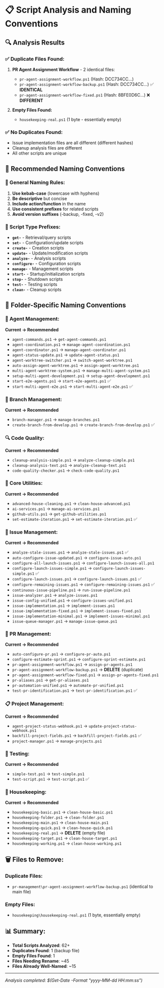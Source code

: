 # 📋 Script Analysis and Naming Conventions

## 🔍 **Analysis Results**

### **✅ Duplicate Files Found:**
1. **PR Agent Assignment Workflow** - 2 identical files:
   - `pr-agent-assignment-workflow.ps1` (Hash: DCC734CC...)
   - `pr-agent-assignment-workflow-backup.ps1` (Hash: DCC734CC...) ✅ **IDENTICAL**
   - `pr-agent-assignment-workflow-fixed.ps1` (Hash: 8BFE0D6C...) ❌ **DIFFERENT**

2. **Empty Files Found:**
   - `housekeeping-real.ps1` (1 byte - essentially empty)

### **✅ No Duplicates Found:**
- Issue implementation files are all different (different hashes)
- Cleanup analysis files are different
- All other scripts are unique

## 🎯 **Recommended Naming Conventions**

### **📝 General Naming Rules:**
1. **Use kebab-case** (lowercase with hyphens)
2. **Be descriptive** but concise
3. **Include action/function** in the name
4. **Use consistent prefixes** for related scripts
5. **Avoid version suffixes** (-backup, -fixed, -v2)

### **🔧 Script Type Prefixes:**
- **`get-`** - Retrieval/query scripts
- **`set-`** - Configuration/update scripts
- **`create-`** - Creation scripts
- **`update-`** - Update/modification scripts
- **`analyze-`** - Analysis scripts
- **`configure-`** - Configuration scripts
- **`manage-`** - Management scripts
- **`start-`** - Startup/initialization scripts
- **`stop-`** - Shutdown scripts
- **`test-`** - Testing scripts
- **`clean-`** - Cleanup scripts

## 📁 **Folder-Specific Naming Conventions**

### **🤖 Agent Management:**
**Current → Recommended**
- `agent-commands.ps1` → `get-agent-commands.ps1`
- `agent-coordination.ps1` → `manage-agent-coordination.ps1`
- `agent-coordinator.ps1` → `manage-agent-coordinator.ps1`
- `agent-status-update.ps1` → `update-agent-status.ps1`
- `agent-worktree-switcher.ps1` → `switch-agent-worktree.ps1`
- `auto-assign-agent-worktree.ps1` → `assign-agent-worktree.ps1`
- `multi-agent-worktree-system.ps1` → `manage-multi-agent-system.ps1`
- `setup-multi-agent-development.ps1` → `setup-agent-development.ps1`
- `start-e2e-agents.ps1` → `start-e2e-agents.ps1` ✅
- `start-multi-agent-e2e.ps1` → `start-multi-agent-e2e.ps1` ✅

### **🌿 Branch Management:**
**Current → Recommended**
- `branch-manager.ps1` → `manage-branches.ps1`
- `create-branch-from-develop.ps1` → `create-branch-from-develop.ps1` ✅

### **🔍 Code Quality:**
**Current → Recommended**
- `cleanup-analysis-simple.ps1` → `analyze-cleanup-simple.ps1`
- `cleanup-analysis-text.ps1` → `analyze-cleanup-text.ps1`
- `code-quality-checker.ps1` → `check-code-quality.ps1`

### **🔧 Core Utilities:**
**Current → Recommended**
- `advanced-house-cleaning.ps1` → `clean-house-advanced.ps1`
- `ai-services.ps1` → `manage-ai-services.ps1`
- `github-utils.ps1` → `get-github-utilities.ps1`
- `set-estimate-iteration.ps1` → `set-estimate-iteration.ps1` ✅

### **🎫 Issue Management:**
**Current → Recommended**
- `analyze-stale-issues.ps1` → `analyze-stale-issues.ps1` ✅
- `auto-configure-issue-updated.ps1` → `configure-issue-auto.ps1`
- `configure-all-launch-issues.ps1` → `configure-launch-issues-all.ps1`
- `configure-launch-issues-simple.ps1` → `configure-launch-issues-simple.ps1` ✅
- `configure-launch-issues.ps1` → `configure-launch-issues.ps1` ✅
- `configure-remaining-issues.ps1` → `configure-remaining-issues.ps1` ✅
- `continuous-issue-pipeline.ps1` → `run-issue-pipeline.ps1`
- `issue-analyzer.ps1` → `analyze-issues.ps1`
- `issue-config-unified.ps1` → `configure-issues-unified.ps1`
- `issue-implementation.ps1` → `implement-issues.ps1`
- `issue-implementation-fixed.ps1` → `implement-issues-fixed.ps1`
- `issue-implementation-minimal.ps1` → `implement-issues-minimal.ps1`
- `issue-queue-manager.ps1` → `manage-issue-queue.ps1`

### **🔄 PR Management:**
**Current → Recommended**
- `auto-configure-pr.ps1` → `configure-pr-auto.ps1`
- `configure-estimate-sprint.ps1` → `configure-sprint-estimate.ps1`
- `pr-agent-assignment-workflow.ps1` → `assign-pr-agents.ps1`
- `pr-agent-assignment-workflow-backup.ps1` → **DELETE** (duplicate)
- `pr-agent-assignment-workflow-fixed.ps1` → `assign-pr-agents-fixed.ps1`
- `pr-aliases.ps1` → `get-pr-aliases.ps1`
- `pr-automation-unified.ps1` → `automate-pr-unified.ps1`
- `test-pr-identification.ps1` → `test-pr-identification.ps1` ✅

### **📋 Project Management:**
**Current → Recommended**
- `agent-project-status-webhook.ps1` → `update-project-status-webhook.ps1`
- `backfill-project-fields.ps1` → `backfill-project-fields.ps1` ✅
- `project-manager.ps1` → `manage-projects.ps1`

### **🧪 Testing:**
**Current → Recommended**
- `simple-test.ps1` → `test-simple.ps1`
- `test-script.ps1` → `test-script.ps1` ✅

### **🧹 Housekeeping:**
**Current → Recommended**
- `housekeeping-basic.ps1` → `clean-house-basic.ps1`
- `housekeeping-folder.ps1` → `clean-folder.ps1`
- `housekeeping-main.ps1` → `clean-house-main.ps1`
- `housekeeping-quick.ps1` → `clean-house-quick.ps1`
- `housekeeping-real.ps1` → **DELETE** (empty file)
- `housekeeping-target.ps1` → `clean-house-target.ps1`
- `housekeeping-working.ps1` → `clean-house-working.ps1`

## 🗑️ **Files to Remove:**

### **Duplicate Files:**
- `pr-management\pr-agent-assignment-workflow-backup.ps1` (identical to main file)

### **Empty Files:**
- `housekeeping\housekeeping-real.ps1` (1 byte, essentially empty)

## 📊 **Summary:**
- **Total Scripts Analyzed**: 62+
- **Duplicates Found**: 1 (backup file)
- **Empty Files Found**: 1
- **Files Needing Rename**: ~45
- **Files Already Well-Named**: ~15

---
*Analysis completed: $(Get-Date -Format "yyyy-MM-dd HH:mm:ss")*
